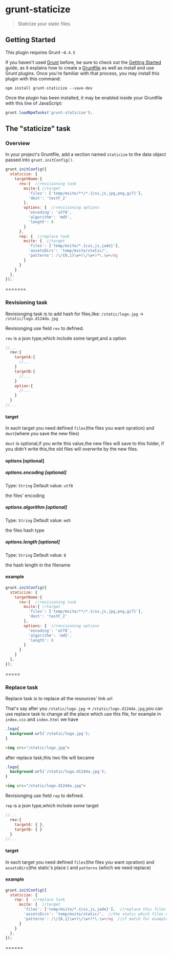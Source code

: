 # grunt-staticize

> Staticize your static files.

## Getting Started
This plugin requires Grunt `~0.4.5`

If you haven't used [Grunt](http://gruntjs.com/) before, be sure to check out the [Getting Started](http://gruntjs.com/getting-started) guide, as it explains how to create a [Gruntfile](http://gruntjs.com/sample-gruntfile) as well as install and use Grunt plugins. Once you're familiar with that process, you may install this plugin with this command:

```shell
npm install grunt-staticize --save-dev
```

Once the plugin has been installed, it may be enabled inside your Gruntfile with this line of JavaScript:

```js
grunt.loadNpmTasks('grunt-staticize');
```

## The "staticize" task

### Overview
In your project's Gruntfile, add a section named `staticize` to the data object passed into `grunt.initConfig()`.

```js
grunt.initConfig({
  staticize: {
    targetName:{
      rev:{  //revisioning task
        msite:{ //target
          'files': ['temp/msite/**/*.{css,js,jpg,png,gif}'],
          'dest': 'testF_2'
        },
        options: {  //revisioning options
          'encoding': 'utf8',
          'algorithm': 'md5',
          'length': 8
        }
      },
      rep: {  //replace task
        msite: {  //target
          'files': ['temp/msite/*.{css,js,jade}'],
          'assetsDirs': 'temp/msite/static/',
          'patterns': /\/{0,1}\w+(\/\w+)*\.\w+/mg
        }
      }
    }
  },
});
```

=======

### Revisioning task

Revisionging task is to add hash for files,like:  `/static/logo.jpg` -> `/static/logo.d124da.jpg`

Revisionging use field `rev` to defined.

`rev` is a json type,which inclode some target,and a option

```js
//...
  rev:{
    targetA:{
      //...
    }
    targetB:{
      //...
    }
    option:{
      //...
    }
  }
//...
``` 
#### target

In each target you need defined `files`(the files you want opration) and `dest`(where you save the new files)

`dest` is optional,if you write this value,the new files will save to this folder, if you didn't write this,the old files will overwrite by the new files.

#### options [optional]

##### options.encoding [optional] 

Type: `String` Default value: `utf8`

the files' encoding

##### options.algorithm [optional]  

Type: `String` Default value: `md5`

the files hash type

##### options.length [optional] 

Type: `String` Default value: `8`

the hash length in the filename

#### example

```js
grunt.initConfig({
  staticize: {
    targetName:{
      rev:{  //revisioning task
        msite:{ //target
          'files': ['temp/msite/**/*.{css,js,jpg,png,gif}'],
          'dest': 'testF_2'
        },
        options: {  //revisioning options
          'encoding': 'utf8',
          'algorithm': 'md5',
          'length': 8
        }
      }
    }
  },
});
```

=====

### Replace task

Replace task is to replace all the resources' link url

That's say after you `/static/logo.jpg` -> `/static/logo.d124da.jpg`,you can use replace task to change all the place which use this file, for example in `index.css` and `index.html` we have 

```css
.logo{
  background:url('/static/logo.jpg');
}
```

```html
<img src="/static/logo.jpg">
```
after replace task,this two file will became

```css
.logo{
  background:url('/static/logo.d124da.jpg');
}
```

```html
<img src="/static/logo.d124da.jpg">
```

Revisionging use field `rep` to defined.

`rep` is a json type,which inclode some target

```js
//...
  rev:{
    targetA: { },
    targetB: { }
  }
//...
``` 
#### target

In each target you need defined `files`(the files you want opration) and `assetsDirs`(the static's place ) and `patterns` (which we need replace)

#### example

```js
grunt.initConfig({
  staticize: {
    rep: {  //replace task
      msite: {  //target
        'files': ['temp/msite/*.{css,js,jade}'],  //replace this files 
        'assetsDirs': 'temp/msite/static/',  //the static which files use in 'temp/msite/static/'
        'patterns': /\/{0,1}\w+(\/\w+)*\.\w+/mg  //if match for example 'ad/ad.jpg','dfa/d.css' and try to replace the match based on the 'assetsDirs'
      }
    }
  },
});
```


======

